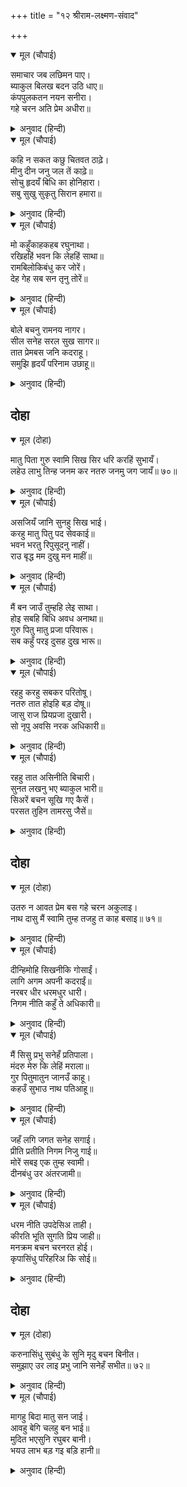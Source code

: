 +++
title = "१२ श्रीराम-लक्ष्मण-संवाद"

+++


<details open><summary>मूल (चौपाई)</summary>

समाचार जब लछिमन पाए।  
ब्याकुल बिलख बदन उठि धाए॥  
कंपपुलकतन नयन सनीरा।  
गहे चरन अति प्रेम अधीरा॥
</details>

<details><summary>अनुवाद (हिन्दी)</summary>

जेव्हा लक्ष्मणाला ही बातमी समजली, तेव्हा तो व्याकूळ व उदास होऊन धावला. शरीर थरथरत होते, रोमांच आले होते आणि नेत्र अश्रूंनी भरले होते. प्रेमाने अत्यंत अधीर होऊन त्याने श्रीरामांचे चरण धरले.॥ १॥
</details>

<details open><summary>मूल (चौपाई)</summary>

कहि न सकत कछु चितवत ठाढे़।  
मीनु दीन जनु जल तें काढ़े॥  
सोचु हृदयँ बिधि का होनिहारा।  
सबु सुखु सुकृतु सिरान हमारा॥
</details>

<details><summary>अनुवाद (हिन्दी)</summary>

तो काही बोलत नव्हता, उभ्या उभ्या पहात होता. जळातून बाहेर काढल्यावर मासा जसा मलूल (व्याकुळ) होतो, तसा तो दीनवाणा झाला होता. मनात विचार करीत होता की, हे विधात्या, काय होणार आहे? आमचे सर्व सुख व पुण्य संपून गेले काय?॥ २॥
</details>

<details open><summary>मूल (चौपाई)</summary>

मो कहुँकाहकहब रघुनाथा।  
रखिहहिं भवन कि लेहहिं साथा॥  
रामबिलोकिबंधु कर जोरें।  
देह गेह सब सन तृनु तोरें॥
</details>

<details><summary>अनुवाद (हिन्दी)</summary>

मला श्रीराम आता काय सांगतील? घरी ठेवतील की सोबत नेतील?’ श्रीरामांनी लक्ष्मणाला हात जोडून उभा असलेला व घरचीच नव्हे, तर शरीराचीही सर्व नाती तोडून आलेला आहे, असे पाहिले.॥ ३॥
</details>

<details open><summary>मूल (चौपाई)</summary>

बोले बचनु रामनय नागर।  
सील सनेह सरल सुख सागर॥  
तात प्रेमबस जनि कदराहू।  
समुझि हृदयँ परिनाम उछाहू॥
</details>

<details><summary>अनुवाद (हिन्दी)</summary>

तेव्हा नीति-निपुण आणि शील, स्नेह, सरळपणा आणि सुखाचे सागर असलेले श्रीराम म्हणाले, ‘बंधो! तू येथे राहाण्यामुळे परिणामी होणाऱ्या लाभाचा विचार मनात ठेवून तू प्रेमाने अधीर बनू नकोस.॥ ४॥
</details>

## दोहा


<details open><summary>मूल (दोहा)</summary>

मातु पिता गुरु स्वामि सिख सिर धरि करहिं सुभायँ।  
लहेउ लाभु तिन्ह जनम कर नतरु जनमु जग जायँ॥ ७०॥
</details>

<details><summary>अनुवाद (हिन्दी)</summary>

जे लोक माता, पिता, गुरू आणि स्वामी यांचा उपदेश मनःपूर्वक शिरोधार्य मानून त्याचे पालन करतात, त्यांनीच जन्माचे सार्थक केले. नाहीतर जगात जन्म घेणे व्यर्थच आहे.॥ ७०॥
</details>

<details open><summary>मूल (चौपाई)</summary>

असजियँ जानि सुनहु सिख भाई।  
करहु मातु पितु पद सेवकाई॥  
भवन भरतु रिपुसूदनु नाहीं।  
राउ बृद्ध मम दुखु मन माहीं॥
</details>

<details><summary>अनुवाद (हिन्दी)</summary>

हे बंधू, हे लक्षात आणून माझे म्हणणे ऐक व माता-पित्यांच्या चरणांची सेवा कर. भरत आणि शत्रुघ्न हे घरी नाहीत. महाराज वृद्ध आहेत आणि त्यांच्या मनात माझ्या वनगमनाचे फार दुःख आहे.॥ १॥
</details>

<details open><summary>मूल (चौपाई)</summary>

मैं बन जाउँ तुम्हहि लेइ साथा।  
होइ सबहि बिधि अवध अनाथा॥  
गुरु पितु मातु प्रजा परिवारू।  
सब कहुँ परइ दुसह दुख भारू॥
</details>

<details><summary>अनुवाद (हिन्दी)</summary>

अशा अवस्थेमध्ये मी तुला बरोबर घेऊन वनात गेलो, तर अयोध्या सर्व प्रकारे अनाथ होईल. गुरू, माता, पिता, प्रजा व परिवार या सर्वांवर दुःखाचे असह्य ओझे पडेल.॥ २॥
</details>

<details open><summary>मूल (चौपाई)</summary>

रहहु करहु सबकर परितोषू।  
नतरु तात होइहि बड़ दोषू॥  
जासु राज प्रियप्रजा दुखारी।  
सो नृपु अवसि नरक अधिकारी॥
</details>

<details><summary>अनुवाद (हिन्दी)</summary>

तेव्हा तू येथेच राहा आणि सर्वांचे समाधान कर. नाहीतर बंधो! फार मोठा दोष पदरी येईल. ज्याच्या राज्यात प्रजा दुःखी असते, तो राजा नक्कीच नरकास पात्र ठरतो.॥ ३॥
</details>

<details open><summary>मूल (चौपाई)</summary>

रहहु तात असिनीति बिचारी।  
सुनत लखनु भए ब्याकुल भारी॥  
सिअरें बचन सूखि गए कैसें।  
परसत तुहिन तामरसु जैसें॥
</details>

<details><summary>अनुवाद (हिन्दी)</summary>

बंधो! या नीतीचा विचार करून तू घरीच रहा.’ हे ऐकताच लक्ष्मण फार व्याकूळ झाला. दवामुळे कमळ जसे करपून जाते, त्याप्रमाणे श्रीरामांच्या शीतल वचनामुळे तो करपून गेला.॥ ४॥
</details>

## दोहा


<details open><summary>मूल (दोहा)</summary>

उतरु न आवत प्रेम बस गहे चरन अकुलाइ।  
नाथ दासु मैं स्वामि तुम्ह तजहु त काह बसाइ॥ ७१॥
</details>

<details><summary>अनुवाद (हिन्दी)</summary>

प्रेमामुळे लक्ष्मण काही उत्तर देऊ शकला नाही. त्याने व्याकूळ होऊन श्रीरामांचे पाय धरले आणि म्हटले, ‘हे नाथ, मी दास आहे आणि तुम्ही स्वामी. म्हणून तुम्ही मला सोडून दिले, तर मी काय करणार?॥ ७१॥
</details>

<details open><summary>मूल (चौपाई)</summary>

दीन्हिमोहि सिखनीकि गोसाईं।  
लागि अगम अपनी कदराईं॥  
नरबर धीर धरमधुर धारी।  
निगम नीति कहुँ ते अधिकारी॥
</details>

<details><summary>अनुवाद (हिन्दी)</summary>

हे स्वामी, तुम्ही मला उपदेश तर फार चांगला केला, पण माझ्या असमर्थपणामुळे तो माझ्या पचनी नाही पडला. जे धीर असतात व धर्माची धुरा धारण करतात, तेच शास्त्र व नीतीचे श्रेष्ठ अधिकारी असतात.॥ १॥
</details>

<details open><summary>मूल (चौपाई)</summary>

मैं सिसु प्रभु सनेहँ प्रतिपाला।  
मंदरु मेरु कि लेहिं मराला॥  
गुर पितुमातुन जानउँ काहू।  
कहउँ सुभाउ नाथ पतिआहू॥
</details>

<details><summary>अनुवाद (हिन्दी)</summary>

मी तर प्रभूंच्या प्रेमामध्ये पोसले गेलेले लहान मूल आहे. हंस मंदराचल किंवा सुमेरू पर्वत कधी उचलू शकतो काय? हे नाथ, मी मनापासून सांगतो, तुम्ही विश्वास बाळगा. तुम्हांला सोडून गुरू, माता, पिता या कुणालाही मी जाणत नाही.॥ २॥
</details>

<details open><summary>मूल (चौपाई)</summary>

जहँ लगि जगत सनेह सगाई।  
प्रीति प्रतीति निगम निजु गाई॥  
मोरें सबइ एक तुम्ह स्वामी।  
दीनबंधु उर अंतरजामी॥
</details>

<details><summary>अनुवाद (हिन्दी)</summary>

हे प्रभू, दीनबंधू, हे अंतर्यामी, प्रत्यक्ष वेदाने सांगितले आहे की, जगात जितके म्हणून स्नेहाचे संबंध आहेत, प्रेम आणि विश्वास आहे. ते सर्व काही माझ्यासाठी तुम्हीच आहात.॥ ३॥
</details>

<details open><summary>मूल (चौपाई)</summary>

धरम नीति उपदेसिअ ताही।  
कीरति भूति सुगति प्रिय जाही॥  
मनक्रम बचन चरनरत होई।  
कृपासिंधु परिहरिअ कि सोई॥
</details>

<details><summary>अनुवाद (हिन्दी)</summary>

हे कृपासिंधू, ज्याला कीर्ती, ऐश्वर्य किंवा सद्गती प्रिय आहे, त्यालाच धर्म व नीतीचा उपदेश करायला हवा. परंतु जो मन, वचन व कर्माने तुमच्या चरणी प्रेम बाळगतो, त्याला सोडून देणे योग्य आहे काय?’॥ ४॥
</details>

## दोहा


<details open><summary>मूल (दोहा)</summary>

करुनासिंधु सुबंधु के सुनि मृदु बचन बिनीत।  
समुझाए उर लाइ प्रभु जानि सनेहँ सभीत॥ ७२॥
</details>

<details><summary>अनुवाद (हिन्दी)</summary>

दयेचा सागर असलेल्या श्रीरामचंद्रांनी भावाचे मृदू व नम्र वचनऐकून आणि स्नेहामुळे त्याला घाबरलेला पाहून हृदयाशी धरले व समजावले.॥ ७२॥
</details>

<details open><summary>मूल (चौपाई)</summary>

मागहु बिदा मातु सन जाई।  
आवहु बेगि चलहु बन भाई॥  
मुदित भएसुनि रघुबर बानी।  
भयउ लाभ बड़ गइ बड़ि हानी॥
</details>

<details><summary>अनुवाद (हिन्दी)</summary>

ते लक्ष्मणाला म्हणाले, ‘बंधो! जाऊन आईचा निरोप घेऊन ये आणि लवकर वनात चल.’ रघुकुलातील श्रेष्ठ श्रीरामांची वाणी ऐकून लक्ष्मणआनंदला. मनात म्हणाला, मोठे नुकसान टळले आणि मोठा फायदा झाला.॥ १॥
</details>
